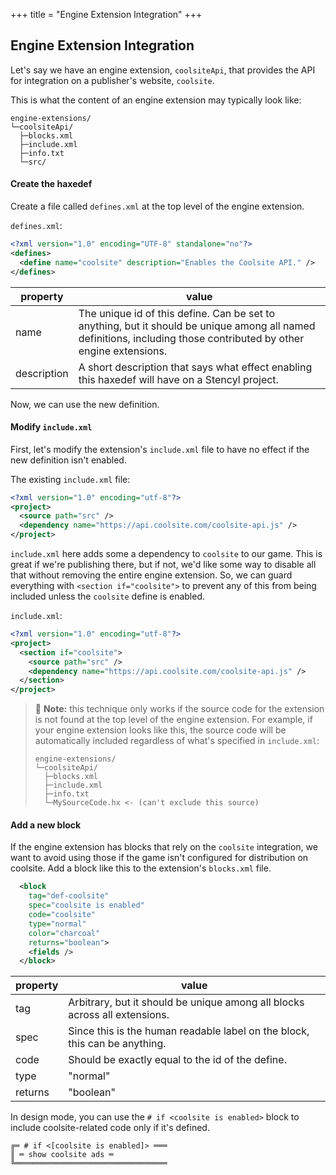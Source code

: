 +++
title = "Engine Extension Integration"
+++

## Engine Extension Integration

Let's say we have an engine extension, `coolsiteApi`, that provides the API for integration on a publisher's website, `coolsite`.

This is what the content of an engine extension may typically look like:

```
engine-extensions/
└─coolsiteApi/
  ├─blocks.xml
  ├─include.xml
  ├─info.txt
  └─src/
```

#### Create the haxedef

Create a file called `defines.xml` at the top level of the engine extension.

`defines.xml`:
```xml
<?xml version="1.0" encoding="UTF-8" standalone="no"?>
<defines>
  <define name="coolsite" description="Enables the Coolsite API." />
</defines>
```

| property    | value |
| ----------- | ----- |
| name        | The unique id of this define. Can be set to anything, but it should be unique among all named definitions, including those contributed by other engine extensions. |
| description | A short description that says what effect enabling this haxedef will have on a Stencyl project. |

Now, we can use the new definition.

#### Modify `include.xml`

First, let's modify the extension's `include.xml` file to have no effect if the new definition isn't enabled.

The existing `include.xml` file:
```xml
<?xml version="1.0" encoding="utf-8"?>
<project>
  <source path="src" />
  <dependency name="https://api.coolsite.com/coolsite-api.js" />
</project>
```

`include.xml` here adds some a dependency to `coolsite` to our game. This is great if we're publishing there, but if not, we'd like some way to disable all that without removing the entire engine extension. So, we can guard everything with `<section if="coolsite">` to prevent any of this from being included unless the `coolsite` define is enabled.

`include.xml`:
```xml
<?xml version="1.0" encoding="utf-8"?>
<project>
  <section if="coolsite">
    <source path="src" />
    <dependency name="https://api.coolsite.com/coolsite-api.js" />
  </section>
</project>
```

> 📝 **Note:** this technique only works if the source code for the extension is not found at the top level of the engine extension. For example, if your engine extension looks like this, the source code will be automatically included regardless of what's specified in `include.xml`:
> 
> ```
> engine-extensions/
> └─coolsiteApi/
>   ├─blocks.xml
>   ├─include.xml
>   ├─info.txt
>   └─MySourceCode.hx <- (can't exclude this source)
> ```

#### Add a new block

If the engine extension has blocks that rely on the `coolsite` integration, we want to avoid using those if the game isn't configured for distribution on coolsite. Add a block like this to the extension's `blocks.xml` file.

```xml
  <block
    tag="def-coolsite"
    spec="coolsite is enabled"
    code="coolsite"
    type="normal"
    color="charcoal"
    returns="boolean">
    <fields />
  </block>
```

| property    | value |
| ----------- | ----- |
| tag         | Arbitrary, but it should be unique among all blocks across all extensions. |
| spec        | Since this is the human readable label on the block, this can be anything. |
| code        | Should be exactly equal to the id of the define. |
| type        | "normal" |
| returns     | "boolean" |

In design mode, you can use the `# if <coolsite is enabled>` block to include coolsite-related code only if it's defined.

```
╔═ # if <[coolsite is enabled]> ═══
║ ═ show coolsite ads ═
╚══════════════════════════════════
```